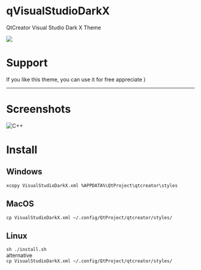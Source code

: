 # qVisualStudioDarkX
QtCreator Visual Studio Dark X Theme

<!--draw-->
 <img src="https://img.shields.io/github/repo-size/badcast/qVisualStudioDarkX?label=size">

# Support
If you like this theme, you can use it for free appreciate )

* * *
# Screenshots

![C++](https://raw.githubusercontent.com/badcast/qVisualStudioDarkX/master/preview.png)

# Install

## Windows
`xcopy VisualStudioDarkX.xml %APPDATA%\QtProject\qtcreator\styles`

## MacOS
`cp VisualStudioDarkX.xml ~/.config/QtProject/qtcreator/styles/`

## Linux
`sh ./install.sh` <br> alternative <br>
`cp VisualStudioDarkX.xml ~/.config/QtProject/qtcreator/styles/`
